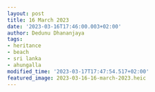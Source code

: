 ```yaml
---
layout: post
title: 16 March 2023
date: '2023-03-16T17:46:00.003+02:00'
author: Dedunu Dhananjaya
tags:
- heritance
- beach
- sri lanka
- ahungalla
modified_time: '2023-03-17T17:47:54.517+02:00'
featured_image: 2023-03-16-16-march-2023.heic
---
```

